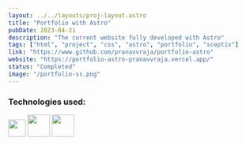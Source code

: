 ```yaml
---
layout: ../../layouts/proj-layout.astro
title: "Portfolio with Astro"
pubDate: 2023-04-21
description: "The current website fully developed with Astro"
tags: ["html", "project", "css", "astro", "portfolio", "sceptix"]
link: "https://www.github.com/pranavvraja/portfolio-astro"
website: "https://portfolio-astro-pranavvraja.vercel.app/"
status: "Completed"
image: "/portfolio-ss.png"
---
```


<h3>Technologies used:</h3>
<img src="/astro-icon-light.svg" width=35px padding=3px>
<img src="/html.png" width=45px>
<img src="/css.png" width=45px>
